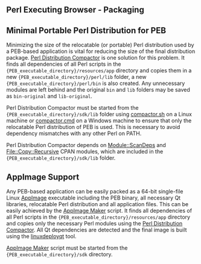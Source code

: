 Perl Executing Browser - Packaging
--------------------------------------------------------------------------------

## Minimal Portable Perl Distribution for PEB
Minimizing the size of the relocatable (or portable) Perl distribution used by a PEB-based application is vital for reducing the size of the final distribution package. [Perl Distribution Compactor](https://github.com/ddmitov/perl-executing-browser/blob/master/sdk/compactor.pl) is one solution for this problem. It finds all dependencies of all Perl scripts in the ``{PEB_executable_directory}/resources/app`` directory and copies them in a new ``{PEB_executable_directory}/perl/lib`` folder, a new ``{PEB_executable_directory}/perl/bin`` is also created. Any unnecessary modules are left behind and the original ``bin`` and ``lib`` folders may be saved as ``bin-original`` and ``lib-original``.  

Perl Distribution Compactor must be started from the ``{PEB_executable_directory}/sdk/lib`` folder using [compactor.sh](https://github.com/ddmitov/perl-executing-browser/blob/master/sdk/compactor.sh) on a Linux machine or [compactor.cmd](https://github.com/ddmitov/perl-executing-browser/blob/master/sdk/compactor.cmd) on a Windows machine to ensure that only the relocatable Perl distribution of PEB is used. This is necessary to avoid dependency mismatches with any other Perl on PATH.  

Perl Distribution Compactor depends on [Module::ScanDeps](https://metacpan.org/pod/Module::ScanDeps) and [File::Copy::Recursive](https://metacpan.org/pod/File::Copy::Recursive) CPAN modules, which are included in the ``{PEB_executable_directory}/sdk/lib`` folder.

## AppImage Support
Any PEB-based application can be easily packed as a 64-bit single-file Linux [AppImage](https://appimage.org/) executable including the PEB binary, all necessary Qt libraries, relocatable Perl distribution and all application files. This can be easily achieved by the [AppImage Maker](https://github.com/ddmitov/perl-executing-browser/blob/master/sdk/appimage-maker.sh) script. It finds all dependencies of all Perl scripts in the ``{PEB_executable_directory}/resources/app`` directory and copies only the necessary Perl modules using the [Perl Distribution Compactor](https://github.com/ddmitov/perl-executing-browser/blob/master/sdk/compactor.pl). All Qt dependencies are detected and the final image is built using the [linuxdeployqt](https://github.com/probonopd/linuxdeployqt/releases/) tool.  

[AppImage Maker](https://github.com/ddmitov/perl-executing-browser/blob/master/sdk/appimage-maker.sh) script must be started from the ``{PEB_executable_directory}/sdk`` directory.
